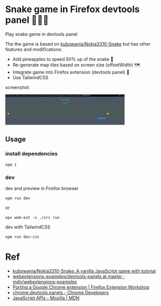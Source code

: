 # Snake game in Firefox devtools panel 🦊🔬🐍

Play snake game in devtools panel

The the game is based on [kubowania/Nokia3310-Snake](https://github.com/kubowania/Nokia3310-Snake) but has other features and modifications:

- Add pineapples to speed 50% up of the snake 🍍
- Re-generate map tiles based on screen size (offsetWidth) 🗺
- Integrate game into Firefox extension (devtools panel) 🦊
- Use TailwindCSS

screenshot:

<img src="./screenshots/screenshot1.png" width="75%" alt="screenshot">


## Usage
### install dependencies
```
npm i
```

### dev

dev and preview in Firefox browser
```
npm run dev
```
or
```
npx web-ext -s ./src run
```

dev with TailwindCSS
```
npm run dev:css
```

# Ref

* [kubowania/Nokia3310-Snake: A vanilla JavaScript game with tutorial](https://github.com/kubowania/Nokia3310-Snake "kubowania/Nokia3310-Snake: A vanilla JavaScript game with tutorial")
* [webextensions-examples/devtools-panels at master · mdn/webextensions-examples](https://github.com/mdn/webextensions-examples/tree/master/devtools-panels "webextensions-examples/devtools-panels at master · mdn/webextensions-examples")
* [Porting a Google Chrome extension | Firefox Extension Workshop](https://extensionworkshop.com/documentation/develop/porting-a-google-chrome-extension/ "Porting a Google Chrome extension | Firefox Extension Workshop")
* [chrome.devtools.panels - Chrome Developers](https://developer.chrome.com/docs/extensions/reference/devtools_panels/ "chrome.devtools.panels - Chrome Developers")
* [JavaScript APIs - Mozilla | MDN](https://developer.mozilla.org/en-US/docs/Mozilla/Add-ons/WebExtensions/API "JavaScript APIs - Mozilla | MDN")
